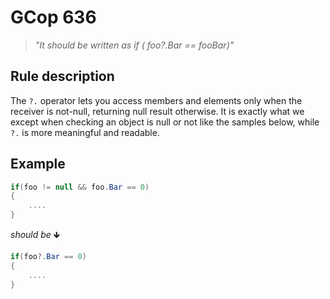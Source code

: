 ﻿# GCop 636

> *"It should be written as if ( foo?.Bar == fooBar)"*

## Rule description

The `?.` operator lets you access members and elements only when the receiver is not-null, returning null result otherwise. It is exactly what we except when checking an object is null or not like the samples below, while `?.` is more meaningful and readable.

## Example

```csharp
if(foo != null && foo.Bar == 0)
{
    ....
}
```

*should be* 🡻

```csharp
if(foo?.Bar == 0)
{
    ....
}
```